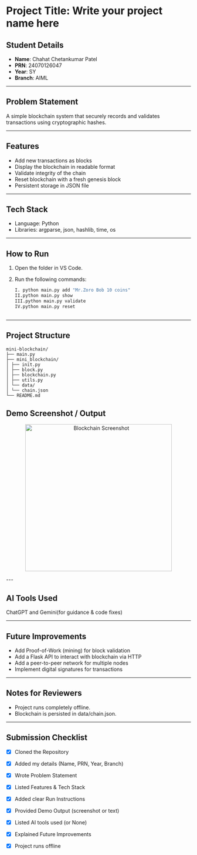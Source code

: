 # Project Title: Write your project name here

## Student Details
- **Name**: Chahat Chetankumar Patel 
- **PRN**: 24070126047  
- **Year**: SY 
- **Branch**: AIML  

---

## Problem Statement
A simple blockchain system that securely records and validates transactions using cryptographic hashes.  


---

## Features

- Add new transactions as blocks
- Display the blockchain in readable format
- Validate integrity of the chain
- Reset blockchain with a fresh genesis block
- Persistent storage in JSON file 

---

## Tech Stack
- Language: Python
- Libraries: argparse, json, hashlib, time, os

---

## How to Run
1. Open the folder in VS Code.  
2. Run the following commands:  

    ```bash
    I. python main.py add "Mr.Zoro Bob 10 coins" 
    II.python main.py show 
    III.python main.py validate 
    IV.python main.py reset 



---

## Project Structure
```text
mini-blockchain/
├── main.py
├── mini_blockchain/
│ ├── init.py
│ ├── block.py
│ ├── blockchain.py
│ ├── utils.py
│ └── data/
│ └── chain.json
└── README.md
```





## Demo Screenshot / Output
<p align="center">
  <img src="/screenshot.png" alt="Blockchain Screenshot" width="400">
</p>
---

## AI Tools Used
ChatGPT and Gemini(for guidance & code fixes)

---

## Future Improvements
- Add Proof-of-Work (mining) for block validation
- Add a Flask API to interact with blockchain via HTTP
- Add a peer-to-peer network for multiple nodes
- Implement digital signatures for transactions


---

## Notes for Reviewers
- Project runs completely offline.
- Blockchain is persisted in data/chain.json.

---

## Submission Checklist 
- [x] Cloned the Repository 
- [x] Added my details (Name, PRN, Year, Branch)  
- [x] Wrote Problem Statement  
- [x] Listed Features & Tech Stack  
- [x] Added clear Run Instructions  
- [x] Provided Demo Output (screenshot or text)  
- [x] Listed AI tools used (or None)  
- [x] Explained Future Improvements  
- [x] Project runs offline

